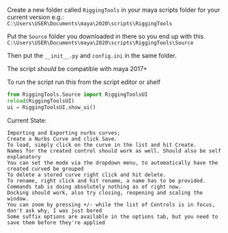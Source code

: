 Create a new folder called `RiggingTools` in your maya scripts folder for your current version e.g.:
`C:\Users\USER\Documents\maya\2020\scripts\RiggingTools`

Put the `Source` folder you downloaded in there so you end up with this
`C:\Users\USER\Documents\maya\2020\scripts\RiggingTools\Source`

Then put the `__init__.py` and `config.ini` in the same folder.

The script *should* be compatible with maya 2017+

To run the script run this from the script editor or shelf
```python
from RiggingTools.Source import RiggingToolsUI
reload(RiggingToolsUI)
ui = RiggingToolsUI.show_ui()
```

Current State:

    Importing and Exporting nurbs curves;  
    Create a Nurbs Curve and click Save.  
    To load, simply click on the curve in the list and hit Create.  
    Names for the created control should work as well. Should also be self explanatory
    You can set the mode via the dropdown menu, to automatically have the created curved be grouped
    To delete a stored curve right click and hit delete.  
    To rename, right click and hit rename, a name has to be provided.
    Commands tab is doing absolutely nothing as of right now.  
    Docking should work, also try closing, reopening and scaling the window.
    You can zoom by pressing +/- while the list of Controls is in focus, don't ask why, I was just bored
    Some suffix options are available in the options tab, but you need to save them before they're applied
    
